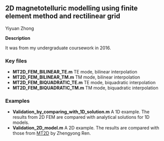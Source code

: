 ## 2D magnetotelluric modelling using finite element method and rectilinear grid

Yiyuan Zhong

**Description**

It was from my undergraduate coursework in 2016.

### Key files

- **MT2D_FEM_BILINEAR_TE.m** TE mode, bilinear interpolation
- **MT2D_FEM_BILINEAR_TM.m** TM mode, bilinear interpolation
- **MT2D_FEM_BIQUADRATIC_TE.m** TE mode, biquadratic interpolation
- **MT2D_FEM_BIQUADRATIC_TM.m** TM mode, biquadratic interpolation

### Examples

- **Validation_by_comparing_with_1D_solution.m** A 1D example. The results from 2D FEM are compared with analytical solutions for 1D models.
- **Validation_2D_model.m** A 2D example. The results are compared with those from [MT2D](https://sourceforge.net/projects/mt2d/) by Zhengyong Ren.
